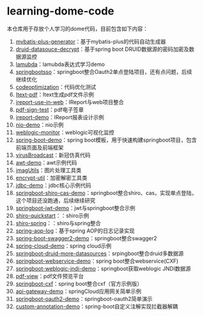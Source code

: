 # learning-dome-code

本仓库用于存放个人学习的dome代码，目前包含如下内容：

1. [mybatis-plus-generator](./mybatis-plus-generator)：基于mybatis-plus的代码自动生成器
2. [druid-datasouce-decrypt](./druid-datasouce-decrypt)：基于spring boot DRUID数据源的密码加密及数据源监控
3. [lamubda](./lamubda)：lamubda表达式学习demo
4. [springbootsso](./springbootsso)：springboot整合Oauth2单点登陆项目，还有点问题，后续继续优化
5. [codeoptimization](./codeoptimization)：代码优化测试
6. [Itext-pdf](./Itext-pdf)：Itext生成pdf文件示例
7. [ireport-use-in-web](./ireport-use-in-web)：IReport与web项目整合
8. [pdf-sign-test](./pdf-sign-test)：pdf电子签章
9. [ireport-demo](./ireport-demo)：IReport报表设计示例
10. [nio-demo](./nio-demo)：nio示例
11. [weblogic-monitor](./weblogic-monitor)：weblogic可视化监控
12. [spring-boot-demo](./spring-boot-demo)：spring boot模板，用于快速构建springboot项目，包含前端页面及前端框架
13. [virusBroadcast](./virusBroadcast)：新冠仿真代码
14. [awt-demo](./awt-demo)：awt示例代码
15. [imagUtils](./imagUtils)：图片处理工具类
16. [encrypt-util](./encrypt-util)：加密解密工具类
17. [jdbc-demo](./jdbc-demo)：jdbc核心示例代码
18. [springboot-shiro-cas-demo](./springboot-shiro-cas-demo)：springboot整合shiro、cas，实现单点登陆，这个项目还没跑通，后续继续研究
19. [springboot-jwt-demo](./springboot-jwt-demo)：jwt与springboot整合示例
20. [shiro-quickstart](./shiro-quickstart)：：shiro示例
21. [shiro-spring](./shiro-spring)：：shiro与spring整合
22. [spring-aop-log](./spring-aop-log)：基于spring AOP的日志记录实现
23. [spring-boot-swagger2-demo](./spring-boot-swagger2-demo)：springboot整合swagger2
24. [spring-cloud-demo](./spring-cloud-demo)：spring cloud示例
25. [springboot-druid-more-datasources](./springboot-druid-more-datasources)：srpingboot整合druid多数据源
26. [springboot-webservice-demo](./springboot-webservice-demo)：spring boot整合webservice(CXF)
27. [springboot-weblogic-jndi-demo](./springboot-weblogic-jndi-demo)：springboot获取weblogic JNDI数据源
28. [pdf-view](./pdf-view)：pdf文件预览平台
29. [springboot-cxf](./springboot-cxf)：spring boot整合cxf（官方示例版）
30. [api-gateway-demo](./api-gateway-demo)：springCloud应用网关简单示例
31. [springboot-oauth2-demo](./springboot-oauth2-demo)：springboot-oauth2简单演示
32. [custom-annotation-demo](./custom-annotation-demo)：spring-boot自定义注解实现拦截器解耦
